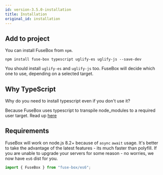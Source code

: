 ```yaml
---
id: version-3.5.0-installation
title: Installation
original_id: installation
---
```


## Add to project

You can install FuseBox from `npm`.

```
npm install fuse-box typescript uglify-es uglify-js --save-dev
```

You should install `uglify-es` and `uglify-js` too. FuseBox will decide which
one to use, depending on a selected target.

## Why TypeScript

Why do you need to install typescript even if you don't use it?

Because FuseBox uses typescript to transpile node_modules to a required user
target. Read up [here](./setup#choosing-correct-target)

## Requirements

FuseBox will work on node.js 8.2+ because of `async` `await` usage. It's better
to take the advantage of the latest features - its much faster than polyfill. If
you are unable to upgrade your servers for some reason - no worries, we now have
`es6` dist for you.

```js
import { FuseBox } from "fuse-box/es6";
```
